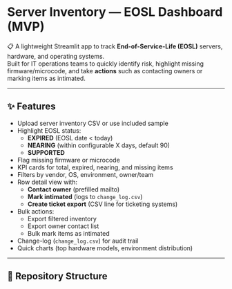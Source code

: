# Server Inventory — EOSL Dashboard (MVP)

📋 A lightweight Streamlit app to track **End-of-Service-Life (EOSL)** servers, hardware, and operating systems.  
Built for IT operations teams to quickly identify risk, highlight missing firmware/microcode, and take **actions** such as contacting owners or marking items as intimated.

---

## ✨ Features
- Upload server inventory CSV or use included sample
- Highlight EOSL status:
  - **EXPIRED** (EOSL date < today)
  - **NEARING** (within configurable X days, default 90)
  - **SUPPORTED**
- Flag missing firmware or microcode
- KPI cards for total, expired, nearing, and missing items
- Filters by vendor, OS, environment, owner/team
- Row detail view with:
  - **Contact owner** (prefilled mailto)
  - **Mark intimated** (logs to `change_log.csv`)
  - **Create ticket export** (CSV line for ticketing systems)
- Bulk actions:
  - Export filtered inventory
  - Export owner contact list
  - Bulk mark items as intimated
- Change-log (`change_log.csv`) for audit trail
- Quick charts (top hardware models, environment distribution)

---

## 📂 Repository Structure
